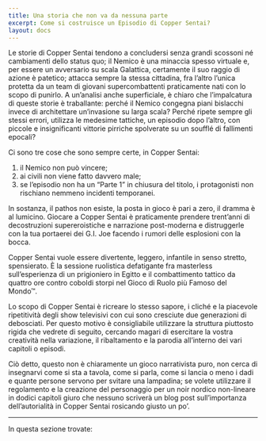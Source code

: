 ```yaml
---
title: Una storia che non va da nessuna parte
excerpt: Come si costruisce un Episodio di Copper Sentai?
layout: docs
---
```


Le storie di Copper Sentai tendono a concludersi senza grandi scossoni né cambiamenti dello status quo; il Nemico è una minaccia spesso virtuale e, per essere un avversario su scala Galattica, certamente il suo raggio di azione è patetico; attacca sempre la stessa cittadina, fra l’altro l’unica protetta da un team di giovani supercombattenti praticamente nati con lo scopo di punirlo. 
A un’analisi anche superficiale, è chiaro che l’impalcatura di queste storie è traballante: perché il Nemico congegna piani bislacchi invece di architettare un’invasione su larga scala? Perché ripete sempre gli stessi errori, utilizza le medesime tattiche, un episodio dopo l’altro, con piccole e insignificanti vittorie pirriche spolverate su un soufflé di fallimenti epocali?

Ci sono tre cose che sono sempre certe, in Copper Sentai:

1. il Nemico non può vincere;
2. ai civili non viene fatto davvero male;
3. se l’episodio non ha un “Parte 1” in chiusura del titolo, i protagonisti non rischiano nemmeno incidenti temporanei.

In sostanza, il pathos non esiste, la posta in gioco è pari a zero, il dramma è al lumicino. Giocare a Copper Sentai è praticamente prendere trent’anni di decostruzioni supereroistiche e narrazione post-moderna e distruggerle con la tua portaerei dei G.I. Joe facendo i rumori delle esplosioni con la bocca.

Copper Sentai vuole essere divertente, leggero, infantile in senso stretto, spensierato. È la sessione ruolistica defatigante fra masterless sull’esperienza di un prigioniero in Egitto e il combattimento tattico da quattro ore contro coboldi storpi nel Gioco di Ruolo più Famoso del Mondo™.

Lo scopo di Copper Sentai è ricreare lo stesso sapore, i cliché e la piacevole ripetitività degli show televisivi con cui sono cresciute due generazioni di debosciati.
Per questo motivo è consigliabile utilizzare la struttura piuttosto rigida che vedrete di seguito, cercando magari di esercitare la vostra creatività nella variazione, il ribaltamento e la parodia all’interno dei vari capitoli o episodi.

Ciò detto, questo non è chiaramente un gioco narrativista puro, non cerca di insegnarvi come si sta a tavola, come si parla, come si lancia o meno i dadi e quante persone servono per svitare una lampadina; se volete utilizzare il regolamento e la creazione del personaggio per un noir nordico non-lineare in dodici capitoli giuro che nessuno scriverà un blog post sull’importanza dell’autorialità in Copper Sentai rosicando giusto un po’.

***

In questa sezione trovate:
